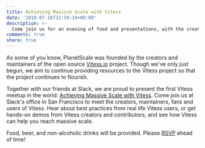```yaml
---
title: Achieving Massive Scale with Vitess
date: '2018-07-16T22:50:34+08:00'
description: >-
  Come join us for an evening of food and presentations, with the creators, maintainers and users of Vitess.
comments: true
share: true
---
```


As some of you know, PlanetScale was founded by the creators and maintainers of the open source [Vitess.io](https://vitess.io) project. Though we've only just begun, we aim to continue providing resources to the Vitess project so that the project continues to flourish.

Together with our friends at Slack, we are proud to present the first Vitess meetup in the world: [Achieving Massive Scale with Vitess](https://massivescalewithvitess.splashthat.com/). Come join us at Slack's office in San Francisco to meet the creators, maintainers, fans and users of Vitess. Hear about best practices from real life Vitess users, or get hands-on demos from Vitess creators and contributors, and see how Vitess can help you reach massive scale.

Food, beer, and non-alcoholic drinks will be provided. Please [RSVP](https://massivescalewithvitess.splashthat.com/) ahead of time!
